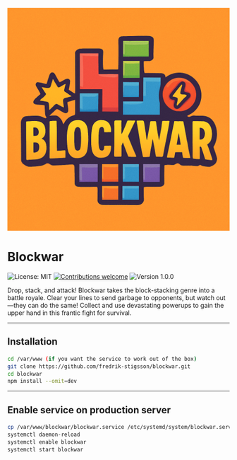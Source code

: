 ![Blockwar](/logo.png)

# Blockwar

![License: MIT](https://img.shields.io/badge/license-MIT-green.svg) [![Contributions welcome](https://img.shields.io/badge/contributions-welcome-brightgreen.svg?style=flat)](https://github.com/fredrik-stigsson/blockwar/issues) ![Version 1.0.0](https://img.shields.io/badge/version-1.0.0-blue)

Drop, stack, and attack! Blockwar takes the block-stacking genre into a battle royale. Clear your lines to send garbage to opponents, but watch out—they can do the same! Collect and use devastating powerups to gain the upper hand in this frantic fight for survival.

---

## Installation
```bash
cd /var/www (if you want the service to work out of the box)
git clone https://github.com/fredrik-stigsson/blockwar.git
cd blockwar
npm install --omit=dev
```

---

## Enable service on production server
```bash
cp /var/www/blockwar/blockwar.service /etc/systemd/system/blockwar.service
systemctl daemon-reload
systemctl enable blockwar
systemctl start blockwar
```